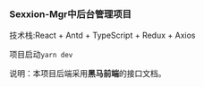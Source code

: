 ### Sexxion-Mgr中后台管理项目

技术栈:React + Antd + TypeScript + Redux + Axios

项目启动`yarn dev`

说明：本项目后端采用**黑马前端**的接口文档。

